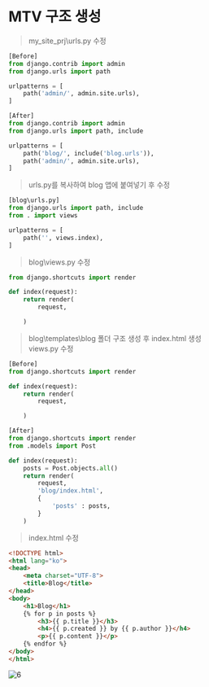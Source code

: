 # MTV 구조 생성
> my_site_prj\urls.py 수정
~~~python
[Before]
from django.contrib import admin
from django.urls import path

urlpatterns = [
    path('admin/', admin.site.urls),
]

[After]
from django.contrib import admin
from django.urls import path, include

urlpatterns = [
    path('blog/', include('blog.urls')), 
    path('admin/', admin.site.urls),
]
~~~
> urls.py를 복사하여 blog 앱에 붙여넣기 후 수정
~~~python
[blog\urls.py]
from django.urls import path, include
from . import views

urlpatterns = [
    path('', views.index),
]
~~~
> blog\views.py 수정  
~~~python
from django.shortcuts import render

def index(request):
    return render(
        request,

    )
~~~
> blog\templates\blog 폴더 구조 생성 후 index.html 생성  
> views.py 수정  
~~~python
[Before]
from django.shortcuts import render

def index(request):
    return render(
        request,

    )

[After]
from django.shortcuts import render
from .models import Post

def index(request):
    posts = Post.objects.all()
    return render(
        request,
        'blog/index.html',
        {
            'posts' : posts,
        }
    )
~~~
> index.html 수정  
~~~html
<!DOCTYPE html>
<html lang="ko">
<head>
    <meta charset="UTF-8">
    <title>Blog</title>
</head>
<body>
    <h1>Blog</h1>
    {% for p in posts %}
        <h3>{{ p.title }}</h3>
        <h4>{{ p.created }} by {{ p.author }}</h4>
        <p>{{ p.content }}</p>
    {% endfor %}
</body>
</html>
~~~
![6](https://user-images.githubusercontent.com/48504392/79460629-0e01b580-8030-11ea-8cfb-b2706fb8dfc7.png) 
